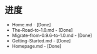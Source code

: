 # 进度

* Home.md - [Done]
* The-Road-to-1.0.md - [Done]
* Migrate-from-0.9.6-to-1.0.md - [Done]
* Getting-Started.md - [Done]
* Homepage.md - [Done]
